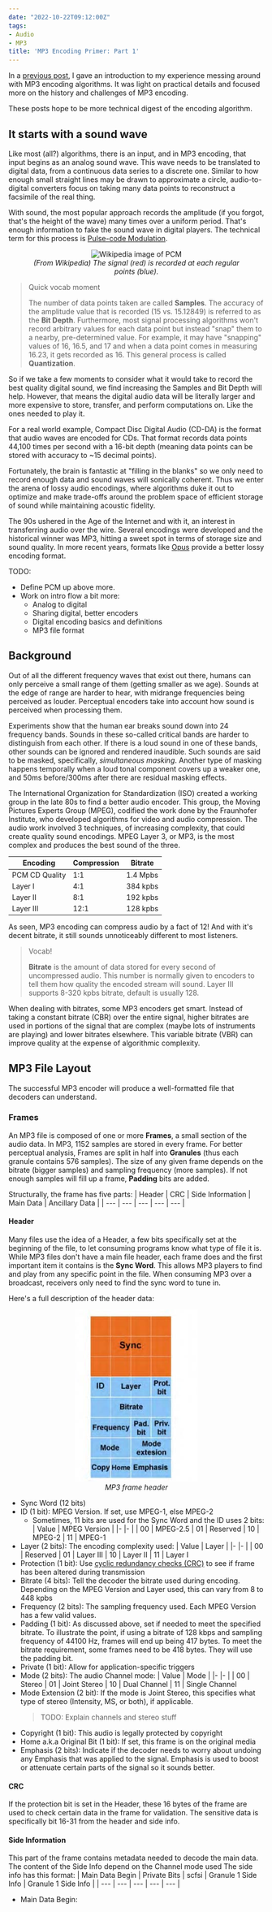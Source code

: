 ```yaml
---
date: "2022-10-22T09:12:00Z"
tags:
- Audio
- MP3
title: 'MP3 Encoding Primer: Part 1'
---
```


In a [previous post](../what-i-learned-about-mp3-encoding), I gave an introduction to my experience messing around with MP3 encoding algorithms. It was light on practical details and focused more on the history and challenges of MP3 encoding.

These posts hope to be more technical digest of the encoding algorithm.

## It starts with a sound wave
Like most (all?) algorithms, there is an input, and in MP3 encoding, that input begins as an analog sound wave. This wave needs to be translated to digital data, from a continuous data series to a discrete one. Similar to how enough small straight lines may be drawn to approximate a circle, audio-to-digital converters focus on taking many data points to reconstruct a facsimile of the real thing.

With sound, the most popular approach records the amplitude (if you forgot, that's the height of the wave) many times over a uniform period. That's enough information to fake the sound wave in digital players. The technical term for this process is [Pulse-code Modulation](https://www.wikiwand.com/en/Pulse-code_modulation).

<figure style="text-align: center">
    <div>
        <img src="https://upload.wikimedia.org/wikipedia/commons/thumb/b/bf/Pcm.svg/375px-Pcm.svg.png" alt="Wikipedia image of PCM">
    </div>
    <figcaption><em>(From Wikipedia) The signal (red) is recorded at each regular points (blue).</em></figcaption>
</figure>

> Quick vocab moment
>
> The number of data points taken are called **Samples**. The accuracy of the amplitude value that is recorded (15 vs. 15.12849) is referred to as the **Bit Depth**. Furthermore, most signal processing algorithms won't record arbitrary values for each data point but instead "snap" them to a nearby, pre-determined value. For example, it may have "snapping" values of 16, 16.5, and 17 and when a data point comes in measuring 16.23, it gets recorded as 16. This general process is called **Quantization**.

So if we take a few moments to consider what it would take to record the best quality digital sound, we find increasing the Samples and Bit Depth will help. However, that means the digital audio data will be literally larger and more expensive to store, transfer, and perform computations on. Like the ones needed to play it.

For a real world example, Compact Disc Digital Audio (CD-DA) is the format that audio waves are encoded for CDs. That format records data points 44,100 times per second with a 16-bit depth (meaning data points can be stored with accuracy to ~15 decimal points).

Fortunately, the brain is fantastic at "filling in the blanks" so we only need to record enough data and sound waves will sonically coherent. Thus we enter the arena of lossy audio encodings, where algorithms duke it out to optimize and make trade-offs around the problem space of efficient storage of sound while maintaining acoustic fidelity.

The 90s ushered in the Age of the Internet and with it, an interest in transferring audio over the wire. Several encodings were developed and the historical winner was MP3, hitting a sweet spot in terms of storage size and sound quality. In more recent years, formats like [Opus](https://www.wikiwand.com/en/Opus_(codec)) provide a better lossy encoding format.

TODO:
- Define PCM up above more.
- Work on intro flow a bit more:
    - Analog to digital
    - Sharing digital, better encoders
    - Digital encoding basics and definitions
    - MP3 file format

## Background
Out of all the different frequency waves that exist out there, humans can only perceive a small range of them (getting smaller as we age). Sounds at the edge of range are harder to hear, with midrange frequencies being perceived as louder. Perceptual encoders take into account how sound is perceived when processing them.

Experiments show that the human ear breaks sound down into 24 frequency bands. Sounds in these so-called critical bands are harder to distinguish from each other. If there is a loud sound in one of these bands, other sounds can be ignored and rendered inaudible. Such sounds are said to be masked, specifically, *simultaneous masking*. Another type of masking happens temporally when a loud tonal component covers up a weaker one, and 50ms before/300ms after there are residual masking effects.

The International Organization for Standardization (ISO) created a working group in the late 80s to find a better audio encoder. This group, the Moving Pictures Experts Group (MPEG), codified the work done by the Fraunhofer Institute, who developed algorithms for video and audio compression. The audio work involved 3 techniques, of increasing complexity, that could create quality sound encodings. MPEG Layer 3, or MP3, is the most complex and produces the best sound of the three.

| Encoding | Compression | Bitrate
| --- | --- | --- |
| PCM CD Quality | 1:1 | 1.4 Mpbs
| Layer I | 4:1 | 384 kpbs
| Layer II | 8:1 | 192 kpbs
| Layer III | 12:1 | 128 kpbs

As seen, MP3 encoding can compress audio by a fact of 12! And with it's decent bitrate, it still sounds unnoticeably different to most listeners.

> Vocab!
>
> **Bitrate** is the amount of data stored for every second of uncompressed audio. This number is normally given to encoders to tell them how quality the encoded stream will sound. Layer III supports 8-320 kpbs bitrate, default is usually 128.

When dealing with bitrates, some MP3 encoders get smart. Instead of taking a constant bitrate (CBR) over the entire signal, higher bitrates are used in portions of the signal that are complex (maybe lots of instruments are playing) and lower bitrates elsewhere. This variable bitrate (VBR) can improve quality at the expense of algorithmic complexity.

## MP3 File Layout
The successful MP3 encoder will produce a well-formatted file that decoders can understand.

### Frames
An MP3 file is composed of one or more **Frames**, a small section of the audio data. In MP3, 1152 samples are stored in every frame. For better perceptual analysis, Frames are split in half into **Granules** (thus each granule contains 576 samples). The size of any given frame depends on the bitrate (bigger samples) and sampling frequency (more samples). If not enough samples will fill up a frame, **Padding** bits are added.

Structurally, the frame has five parts:
| Header | CRC | Side Information | Main Data | Ancillary Data |
| --- | --- | --- | --- | --- |

#### Header
Many files use the idea of a Header, a few bits specifically set at the beginning of the file, to let consuming programs know what type of file it is. While MP3 files don't have a main file header, each frame does and the first important item it contains is the **Sync Word**. This allows MP3 players to find and play from any specific point in the file. When consuming MP3 over a broadcast, receivers only need to find the sync word to tune in.

Here's a full description of the header data:

<figure style="text-align: center">
    <div>
        <img src="assets/mp3-frame-header.png" alt="MP3 frame header">
    </div>
    <figcaption><em>MP3 frame header</em></figcaption>
</figure>

- Sync Word (12 bits)
- ID (1 bit): MPEG Version. If set, use MPEG-1, else MPEG-2
    - Sometimes, 11 bits are used for the Sync Word and the ID uses 2 bits:
        | Value | MPEG Version |
        |- |- |
        | 00 | MPEG-2.5
        | 01 | Reserved
        | 10 | MPEG-2
        | 11 | MPEG-1
- Layer (2 bits): The encoding complexity used:
        | Value | Layer |
        |- |- |
        | 00 | Reserved
        | 01 | Layer III
        | 10 | Layer II
        | 11 | Layer I
- Protection (1 bit): Use [cyclic redundancy checks (CRC)](https://www.wikiwand.com/en/Cyclic_redundancy_check) to see if frame has been altered during transmission
- Bitrate (4 bits): Tell the decoder the bitrate used during encoding. Depending on the MPEG Version and Layer used, this can vary from 8 to 448 kpbs
- Frequency (2 bits): The sampling frequency used. Each MPEG Version has a few valid values.
- Padding (1 bit): As discussed above, set if needed to meet the specified bitrate. To illustrate the point, if using a bitrate of 128 kbps and sampling frequency of 44100 Hz, frames will end up being 417 bytes. To meet the bitrate requirement, some frames need to be 418 bytes. They will use the padding bit.
- Private (1 bit): Allow for application-specific triggers
- Mode (2 bits): The audio Channel mode:
        | Value | Mode |
        |- |- |
        | 00 | Stereo
        | 01 | Joint Stereo
        | 10 | Dual Channel
        | 11 | Single Channel
- Mode Extension (2 bit): If the mode is Joint Stereo, this specifies what type of stereo (Intensity, MS, or both), if applicable.
    > TODO: Explain channels and stereo stuff
- Copyright (1 bit): This audio is legally protected by copyright
- Home a.k.a  Original Bit (1 bit): If set, this frame is on the original media
- Emphasis (2 bits): Indicate if the decoder needs to worry about undoing any Emphasis that was applied to the signal. Emphasis is used to boost or attenuate certain parts of the signal so it sounds better.

#### CRC
If the protection bit is set in the Header, these 16 bytes of the frame are used to check certain data in the frame for validation. The sensitive data is specifically bit 16-31 from the header and side info.

#### Side Information
This part of the frame contains metadata needed to decode the main data. The content of the Side Info depend on the Channel mode used  The side info has this format:
| Main Data Begin | Private Bits | scfsi | Granule 1 Side Info | Granule 1 Side Info |
| --- | --- | --- | --- | --- |

- Main Data Begin:
